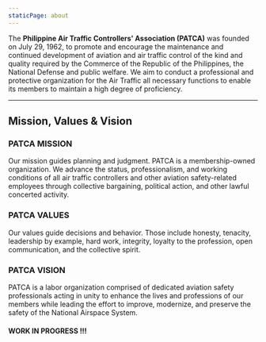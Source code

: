 ```yaml
---
staticPage: about
---
```


The **Philippine Air Traffic Controllers&apos; Association (PATCA)** was founded on July 29, 1962, to promote and encourage the maintenance and continued development of aviation and air traffic control of the kind and quality required by the Commerce of the Republic of the Philippines, the National Defense and public welfare. We aim to conduct a professional and protective organization for the Air Traffic all necessary functions to enable its members to maintain a high degree of proficiency.

---

## Mission, Values & Vision

### PATCA MISSION

Our mission guides planning and judgment. PATCA is a membership-owned organization. We advance the status, professionalism, and working conditions of all air traffic controllers and other aviation safety-related employees through collective bargaining, political action, and other lawful concerted activity.

### PATCA VALUES

Our values guide decisions and behavior. Those include honesty, tenacity, leadership by example, hard work, integrity, loyalty to the profession, open communication, and the collective spirit.

### PATCA VISION

PATCA is a labor organization comprised of dedicated aviation safety professionals acting in unity to enhance the lives and professions of our members while leading the effort to improve, modernize, and preserve the safety of the National Airspace System.

<!-- ### CODE OF THE AIR TRAFFIC CONTROLLER

A Professional Air Traffic Controller’s performance and actions are a demonstration of his or her personal commitment to safety, excellence, and upholding their oath to the public trust, most specifically to the users of the National Airspace System. They shall conduct themselves in a manner that instills trust and merits the confidence bestowed on him or her by the public they serve. A Professional Air Traffic Controller, through his or her own conduct and performance, should inspire, motivate, and provide examples of professionalism to others. The safety of the Airspace system is of the greatest importance and his or her performance should always demonstrate the highest standard of excellence. A Professional Air Traffic Controller accepts that his or her actions represent the conduct and character of all members of the profession. They shall act in a manner that brings honor and respect to the profession, establishes public trust, and sets a global standard for excellence. -->

#### WORK IN PROGRESS !!!
